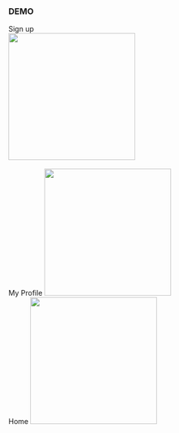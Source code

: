 ### DEMO <br/>
Sign up <br/>
<img src=https://user-images.githubusercontent.com/89621808/209249386-79950e51-2a5b-4e48-a84d-1b25cc8d1572.png width="250">
<br/>
 <br/>
 My Profile
<img src=https://user-images.githubusercontent.com/89621808/221144884-1746909a-18fb-4d31-943c-846d5c66dbb6.png width="250">
<br/>
Home
<img src=https://user-images.githubusercontent.com/89621808/221146016-d419dab0-0cdf-4a60-abb6-cbdc525953f3.png width="250">
<br/>

